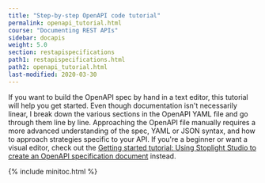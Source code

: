 ```yaml
---
title: "Step-by-step OpenAPI code tutorial"
permalink: openapi_tutorial.html
course: "Documenting REST APIs"
sidebar: docapis
weight: 5.0
section: restapispecifications
path1: restapispecifications.html
path2: openapi_tutorial.html
last-modified: 2020-03-30
---
```


If you want to build the OpenAPI spec by hand in a text editor, this tutorial will help you get started. Even though documentation isn't necessarily linear, I break down the various sections in the OpenAPI YAML file and go through them line by line. Approaching the OpenAPI file manually requires a more advanced understanding of the spec, YAML or JSON syntax, and how to approach strategies specific to your API. If you're a beginner or want a visual editor, check out the [Getting started tutorial: Using Stoplight Studio to create an OpenAPI specification document](pubapis_openapis_quickstart_stoplight.html) instead.

{% include minitoc.html %}
